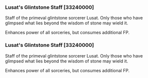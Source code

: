 ### Lusat's Glintstone Staff [33240000]

Staff of the primeval glintstone sorcerer Lusat. Only those who have glimpsed what lies beyond the wisdom of stone may wield it.

Enhances power of all sorceries, but consumes additional FP.### Lusat's Glintstone Staff [33240000]

Staff of the primeval glintstone sorcerer Lusat. Only those who have glimpsed what lies beyond the wisdom of stone may wield it.

Enhances power of all sorceries, but consumes additional FP.